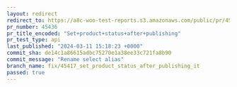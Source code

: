 ```yaml
---
layout: redirect
redirect_to: https://a8c-woo-test-reports.s3.amazonaws.com/public/pr/45436/api/index.html
pr_number: 45436
pr_title_encoded: "Set+product+status+after+publishing"
pr_test_type: api
last_published: "2024-03-11 15:18:23 +0000"
commit_sha: de14c1a86615adbc75270e1a38ee33c721fa8b90
commit_message: "Rename select alias"
branch_name: fix/45417_set_product_status_after_publishing_it
passed: true
---
```

